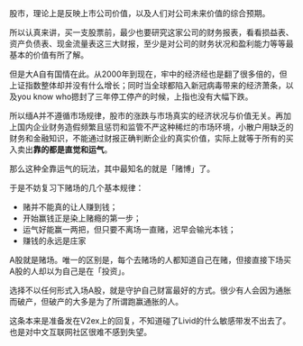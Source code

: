 股市，理论上是反映上市公司价值，以及人们对公司未来价值的综合预期。

所以认真来讲，买一支股票前，最少也要研究这家公司的财务报表，看看损益表、资产负债表、现金流量表这三大财报，至少是对公司的财务状况和盈利能力等等最基本的价值有所了解。

但是大A自有国情在此。从2000年到现在，牢中的经济经也是翻了很多倍的，但上证指数整体却并没有什么增长；同时当全球都陷入新冠病毒带来的经济萧条，以及you know who摁封了三年停工停产的时候，上指也没有大幅下跌。

所以缅A并不遵循市场规律，股市的涨跌与市场真实的经济状况与价值无关。再加上国内企业财务造假频繁且惩罚和监管不严这种稀烂的市场环境，小散户用缺乏的财务和金融知识，不能通过财报正确判断企业的真实价值，实际上就等于所有的买入卖出**靠的都是直觉和运气**。

那么这种全靠运气的玩法，其中最知名的就是「赌博」了。

于是不妨复习下赌场的几个基本规律：
- 赌并不能真的让人赚到钱；
- 开始赢钱正是染上赌瘾的第一步；
- 运气好能赢一两把，但只要不离场一直赌，迟早会输光本钱；
- 赚钱的永远是庄家

A股就是赌场。唯一的区别是，每个去赌场的人都知道自己在赌，但接直接下场买A股的人却以为自己是在「投资」。

选择不以任何形式入场A股，就是守护自己财富最好的方式。很少有人会因为通胀而破产，但破产的大多是为了所谓跑赢通胀的人。

这条本来是准备发在V2ex上的回复，不知道碰了Livid的什么敏感带发不出去了。也是对中文互联网社区很难不感到失望。
